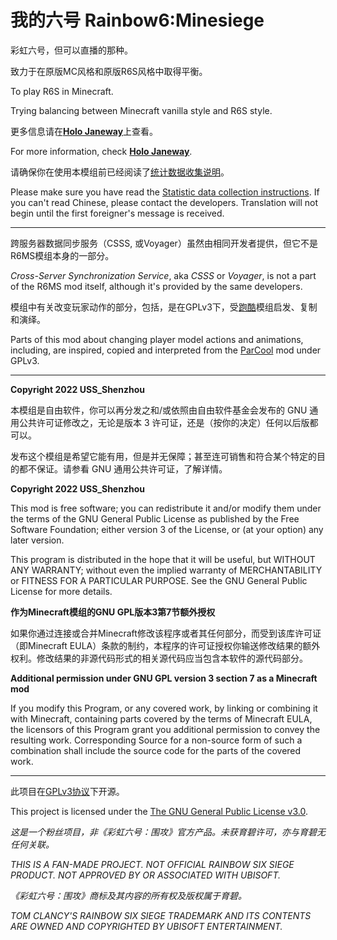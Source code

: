 # 我的六号 Rainbow6:Minesiege

彩虹六号，但可以直播的那种。

致力于在原版MC风格和原版R6S风格中取得平衡。

To play R6S in Minecraft.

Trying balancing between Minecraft vanilla style and R6S style.

更多信息请在[**Holo Janeway**](https://holojaneway.uss-shenzhou.cn/r6ms)上查看。

For more information, check [**Holo Janeway**](https://holojaneway.uss-shenzhou.cn/r6ms).

请确保你在使用本模组前已经阅读了[统计数据收集说明](https://holojaneway.uss-shenzhou.cn/r6ms/data_collect)。

Please make sure you have read the [Statistic data collection instructions](https://holojaneway.uss-shenzhou.cn/r6ms/data_collect). If you can't read Chinese, please contact the developers. Translation will not begin until the first foreigner's message is received.

---

跨服务器数据同步服务（CSSS, 或Voyager）虽然由相同开发者提供，但它不是R6MS模组本身的一部分。

*Cross-Server Synchronization Service*, aka *CSSS* or *Voyager*, is not a part of the R6MS mod itself, although it's provided by the same developers.

模组中有关改变玩家动作的部分，包括，是在GPLv3下，受[跑酷](https://github.com/alRex-U/ParCool)模组启发、复制和演绎。

Parts of this mod about changing player model actions and animations, including, are inspired, copied and interpreted from the [ParCool](https://github.com/alRex-U/ParCool) mod under GPLv3.

---

**Copyright 2022 USS_Shenzhou**

本模组是自由软件，你可以再分发之和/或依照由自由软件基金会发布的 GNU 通用公共许可证修改之，无论是版本 3 许可证，还是（按你的决定）任何以后版都可以。

发布这个模组是希望它能有用，但是并无保障；甚至连可销售和符合某个特定的目的都不保证。请参看 GNU 通用公共许可证，了解详情。

**Copyright 2022 USS_Shenzhou**

This mod is free software; you can redistribute it and/or modify them under the terms of the GNU General Public License as published by the Free Software Foundation; either version 3 of the License, or (at your option) any later version.

This program is distributed in the hope that it will be useful, but WITHOUT ANY WARRANTY; without even the implied warranty of MERCHANTABILITY or FITNESS FOR A PARTICULAR PURPOSE. See the GNU General Public License for more details.

**作为Minecraft模组的GNU GPL版本3第7节额外授权**

如果你通过连接或合并Minecraft修改该程序或者其任何部分，而受到该库许可证（即Minecraft EULA）条款的制约，本程序的许可证授权你输送修改结果的额外权利。修改结果的非源代码形式的相关源代码应当包含本软件的源代码部分。

**Additional permission under GNU GPL version 3 section 7 as a Minecraft mod**

If you modify this Program, or any covered work, by linking or combining it with Minecraft, containing parts covered by the terms of Minecraft EULA, the licensors of this Program grant you additional permission to convey the resulting work. Corresponding Source for a non-source form of such a combination shall include the source code for the parts of the covered work.

---

此项目在[GPLv3协议](https://www.gnu.org/licenses/gpl-3.0.en.html)下开源。

This project is licensed under the [The GNU General Public License v3.0](https://www.gnu.org/licenses/gpl-3.0.en.html).

*这是一个粉丝项目，非《彩虹六号：围攻》官方产品。未获育碧许可，亦与育碧无任何关联。*

*THIS IS A FAN-MADE PROJECT. NOT OFFICIAL RAINBOW SIX SIEGE PRODUCT. NOT APPROVED BY OR ASSOCIATED WITH UBISOFT.*

*《彩虹六号：围攻》商标及其内容的所有权及版权属于育碧。*

*TOM CLANCY'S RAINBOW SIX SIEGE TRADEMARK AND ITS CONTENTS ARE OWNED AND COPYRIGHTED BY UBISOFT ENTERTAINMENT.*
